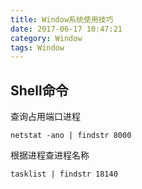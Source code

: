 ```yaml
---
title: Window系统使用技巧
date: 2017-06-17 10:47:21
category: Window
tags: Window
---
```


Shell命令
---
查询占用端口进程
	
	netstat -ano | findstr 8000

根据进程查进程名称

	tasklist | findstr 18140